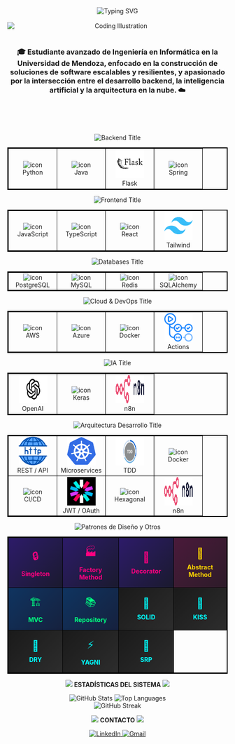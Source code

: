 <div align="center">
  <img src="https://readme-typing-svg.herokuapp.com?font=Orbitron&size=35&duration=3000&pause=1000&color=00FFFF&background=000000&center=true&vCenter=true&multiline=true&width=800&height=100&lines=JESÚS+EMANUEL+VERDINI;INGENIERO+EN+INFORMÁTICA;ESPECIALISTA+EN+IA+Y+BACKEND" alt="Typing SVG" />
</div>

<br>

<div align="center">
  <img align="left" src="https://raw.githubusercontent.com/MicaelliMedeiros/micaellimedeiros/master/image/computer-illustration.png" alt="Coding Illustration" width="600">
  <br>
  <br>
  
  <h3>🎓 Estudiante avanzado de Ingeniería en Informática en la Universidad de Mendoza, enfocado en la construcción de soluciones de software escalables y resilientes, y apasionado por la intersección entre el desarrollo backend, la inteligencia artificial y la arquitectura en la nube. ☁️</h3>
</div>


<br>
<br>
<br>
<br>

<!-- 🔥 Backend -->
<div align="center">
  <img src="https://readme-typing-svg.herokuapp.com?font=Fira+Code&size=20&duration=2000&pause=1000&color=00FFFF&background=000000&center=true&vCenter=true&width=400&height=50&lines=🔥+Backend+🔥" alt="Backend Title" />
</div>
<table align="center" style="border: 2px solid #000000;">
  <tr>
    <td align="center" width="96" style="border: 1px solid #000000;">
      <img src="https://techstack-generator.vercel.app/python-icon.svg" alt="icon" width="65" height="65" />
      <br>Python
    </td>
    <td align="center" width="96" style="border: 1px solid #000000;">
      <img src="https://techstack-generator.vercel.app/java-icon.svg" alt="icon" width="65" height="65" />
      <br>Java
    </td>
    <td align="center" width="96" style="border: 1px solid #000000;">
      <img src="assets/flask.png" alt="icon" width="65" height="65" />
      <br>Flask
    </td>
    <td align="center" width="96" style="border: 1px solid #000000;">
      <img src="https://cdn.jsdelivr.net/gh/devicons/devicon/icons/spring/spring-original.svg" alt="icon" width="65" height="65" />
      <br>Spring
    </td>
  </tr>
</table>

<!-- ⚡ Frontend -->
<div align="center">
  <img src="https://readme-typing-svg.herokuapp.com?font=Fira+Code&size=20&duration=2000&pause=1000&color=00FFFF&background=000000&center=true&vCenter=true&width=400&height=50&lines=⚡+Frontend+⚡" alt="Frontend Title" />
</div>
<table align="center" style="border: 2px solid #000000;">
  <tr>
    <td align="center" width="96" style="border: 1px solid #000000;">
      <img src="https://techstack-generator.vercel.app/js-icon.svg" alt="icon" width="65" height="65" />
      <br>JavaScript
    </td>
    <td align="center" width="96" style="border: 1px solid #000000;">
      <img src="https://techstack-generator.vercel.app/ts-icon.svg" alt="icon" width="65" height="65" />
      <br>TypeScript
    </td>
    <td align="center" width="96" style="border: 1px solid #000000;">
      <img src="https://techstack-generator.vercel.app/react-icon.svg" alt="icon" width="65" height="65" />
      <br>React
    </td>
    <td align="center" width="96" style="border: 1px solid #000000;">
      <img src="https://raw.githubusercontent.com/devicons/devicon/master/icons/tailwindcss/tailwindcss-original.svg" alt="icon" width="65" height="65" />
      <br>Tailwind
    </td>
  </tr>
</table>

<!-- 💾 Bases de Datos -->
<div align="center">
  <img src="https://readme-typing-svg.herokuapp.com?font=Fira+Code&size=20&duration=2000&pause=1000&color=00FFFF&background=000000&center=true&vCenter=true&width=400&height=50&lines=💾+Bases+de+Datos+💾" alt="Databases Title" />
</div>
<table align="center" style="border: 2px solid #000000;">
  <tr>
    <td align="center" width="96" style="border: 1px solid #000000;">
      <img src="https://cdn.jsdelivr.net/gh/devicons/devicon/icons/postgresql/postgresql-original.svg" alt="icon" width="65" height="65" />
      <br>PostgreSQL
    </td>
    <td align="center" width="96" style="border: 1px solid #000000;">
      <img src="https://techstack-generator.vercel.app/mysql-icon.svg" alt="icon" width="65" height="65" />
      <br>MySQL
    </td>
    <td align="center" width="96" style="border: 1px solid #000000;">
      <img src="https://cdn.jsdelivr.net/gh/devicons/devicon/icons/redis/redis-original.svg" alt="icon" width="65" height="65" />
      <br>Redis
    </td>
    <td align="center" width="96" style="border: 1px solid #000000;">
      <img src="https://cdn.jsdelivr.net/gh/devicons/devicon/icons/sqlalchemy/sqlalchemy-original.svg" alt="icon" width="65" height="65" />
      <br>SQLAlchemy
    </td>
  </tr>
</table>

<!-- ☁️ Cloud & DevOps -->
<div align="center">
  <img src="https://readme-typing-svg.herokuapp.com?font=Fira+Code&size=20&duration=2000&pause=1000&color=00FFFF&background=000000&center=true&vCenter=true&width=400&height=50&lines=☁️+Cloud+%26+DevOps+☁️" alt="Cloud & DevOps Title" />
</div>
<table align="center" style="border: 2px solid #000000;">
  <tr>
    <td align="center" width="96" style="border: 1px solid #000000;">
      <img src="https://techstack-generator.vercel.app/aws-icon.svg" alt="icon" width="65" height="65" />
      <br>AWS
    </td>
    <td align="center" width="96" style="border: 1px solid #000000;">
      <img src="https://cdn.jsdelivr.net/gh/devicons/devicon/icons/azure/azure-original.svg" alt="icon" width="65" height="65" />
      <br>Azure
    </td>
    <td align="center" width="96" style="border: 1px solid #000000;">
      <img src="https://techstack-generator.vercel.app/docker-icon.svg" alt="icon" width="65" height="65" />
      <br>Docker
    </td>
    <td align="center" width="96" style="border: 1px solid #000000;">
      <img src="https://raw.githubusercontent.com/devicons/devicon/master/icons/githubactions/githubactions-original.svg" alt="icon" width="65" height="65" />
      <br>Actions
    </td>
  </tr>
</table>

<!-- 🤖 IA & Automatización -->
<div align="center">
  <img src="https://readme-typing-svg.herokuapp.com?font=Fira+Code&size=20&duration=2000&pause=1000&color=00FFFF&background=000000&center=true&vCenter=true&width=500&height=50&lines=🤖+Inteligencia+Artificial+%26+Automatización+🤖" alt="IA Title" />
</div>
<table align="center" style="border: 2px solid #000000;">
  <tr>
    <td align="center" width="96" style="border: 1px solid #000000;">
      <img src="assets/openai.png" alt="icon" width="65" height="65" />
      <br>OpenAI
    </td>
    <td align="center" width="96" style="border: 1px solid #000000;">
      <img src="https://cdn.jsdelivr.net/gh/devicons/devicon/icons/keras/keras-original.svg" alt="icon" width="65" height="65" />
      <br>Keras
    </td>
    <td align="center" width="96" style="border: 1px solid #000000;">
      <img src="https://raw.githubusercontent.com/n8n-io/n8n/master/assets/n8n-logo.png" alt="icon" width="65" height="65" />
      <br>n8n
    </td>
  </tr>
</table>

<!-- 🧠 Arquitectura de Desarrollo -->
<div align="center">
  <img src="https://readme-typing-svg.herokuapp.com?font=Fira+Code&size=20&duration=2000&pause=1000&color=00FFFF&background=000000&center=true&vCenter=true&width=500&height=50&lines=🧠+Arquitectura+de+Desarrollo+🧠" alt="Arquitectura Desarrollo Title" />
</div>
<table align="center" style="border: 2px solid #000000;">
  <tr>
    <td align="center" width="96" style="border: 1px solid #000000;">
      <img src="assets/http.png" alt="icon" width="65" height="65" />
      <br>REST / API
    </td>
    <td align="center" width="96" style="border: 1px solid #000000;">
      <img src="https://raw.githubusercontent.com/devicons/devicon/master/icons/kubernetes/kubernetes-plain.svg" alt="icon" width="65" height="65" />
      <br>Microservices
    </td>
    <td align="center" width="96" style="border: 1px solid #000000;">
      <img src="assets/tdd.png" alt="icon" width="65" height="65" />
      <br>TDD
    </td>
    <td align="center" width="96" style="border: 1px solid #000000;">
      <img src="https://img.icons8.com/color/96/docker.png" alt="icon" width="65" height="65" />
      <br>Docker
    </td>
  </tr>
  <tr>
    <td align="center" width="96" style="border: 1px solid #000000;">
      <img src="https://img.icons8.com/color/96/github.png" alt="icon" width="65" height="65" />
      <br>CI/CD
    </td>
    <td align="center" width="96" style="border: 1px solid #000000;">
        <img src="assets/jwt.png" alt="icon" width="65" height="65" />      <br>JWT / OAuth
    </td>
    <td align="center" width="96" style="border: 1px solid #000000;">
      <img src="https://raw.githubusercontent.com/devicons/devicon/master/icons/hexo/hexo-original.svg" alt="icon" width="65" height="65" />
      <br>Hexagonal
    </td>
    <td align="center" width="96" style="border: 1px solid #000000;">
      <img src="https://raw.githubusercontent.com/n8n-io/n8n/master/assets/n8n-logo.png" alt="icon" width="65" height="65" />
      <br>n8n
    </td>
  </tr>
</table>

<!-- ⚙️ Principios de Desarrollo -->
<!-- 🏗️ Patrones de Diseño y Otros -->
<div align="center">
  <img 
    src="https://readme-typing-svg.herokuapp.com?font=Fira+Code&size=20&duration=2000&pause=1000&color=00FFFF&background=000000&center=true&vCenter=true&width=500&height=50&lines=🏗️+Patrones+de+Diseño+y+Otros+🏗️" 
    alt="Patrones de Diseño y Otros" 
  />
</div>
<table align="center" style="border: 2px solid #000000; border-collapse: collapse;">
  <tr>
    <td align="center" width="120" style="border: 1px solid #000000; background: linear-gradient(135deg, #2d1b69 0%, #1a1a2e 100%); color: #FF0080; padding: 15px;">
      <div style="font-size: 24px; margin-bottom: 8px;">🔒</div>
      <strong>Singleton</strong>
    </td>
    <td align="center" width="120" style="border: 1px solid #000000; background: linear-gradient(135deg, #2d1b69 0%, #1a1a2e 100%); color: #FF0080; padding: 15px;">
      <div style="font-size: 24px; margin-bottom: 8px;">🏭</div>
      <strong>Factory Method</strong>
    </td>
    <td align="center" width="120" style="border: 1px solid #000000; background: linear-gradient(135deg, #2d1b69 0%, #1a1a2e 100%); color: #FF0080; padding: 15px;">
      <div style="font-size: 24px; margin-bottom: 8px;">🎨</div>
      <strong>Decorator</strong>
    </td>
    <td align="center" width="120" style="border: 1px solid #000000; background: linear-gradient(135deg, #4a1a3a 0%, #2d1b29 100%); color: #FFD700; padding: 15px;">
      <div style="font-size: 24px; margin-bottom: 8px;">🧪</div>
      <strong>Abstract Method</strong>
    </td>
  </tr>
  <tr>
    <td align="center" width="120" style="border: 1px solid #000000; background: linear-gradient(135deg, #0f3460 0%, #16213e 100%); color: #00FF80; padding: 15px;">
      <div style="font-size: 24px; margin-bottom: 8px;">🏗️</div>
      <strong>MVC</strong>
    </td>
    <td align="center" width="120" style="border: 1px solid #000000; background: linear-gradient(135deg, #0f3460 0%, #16213e 100%); color: #00FF80; padding: 15px;">
      <div style="font-size: 24px; margin-bottom: 8px;">📚</div>
      <strong>Repository</strong>
    </td>
    <td align="center" width="120" style="border: 1px solid #000000; background: linear-gradient(135deg, #1a1a1a 0%, #2d2d2d 100%); color: #00FFFF; padding: 15px;">
      <div style="font-size: 24px; margin-bottom: 8px;">🔧</div>
      <strong>SOLID</strong>
    </td>
    <td align="center" width="120" style="border: 1px solid #000000; background: linear-gradient(135deg, #1a1a1a 0%, #2d2d2d 100%); color: #00FFFF; padding: 15px;">
      <div style="font-size: 24px; margin-bottom: 8px;">🚀</div>
      <strong>KISS</strong>
    </td>
  </tr>
  <tr>
    <td align="center" width="120" style="border: 1px solid #000000; background: linear-gradient(135deg, #1a1a1a 0%, #2d2d2d 100%); color: #00FFFF; padding: 15px;">
      <div style="font-size: 24px; margin-bottom: 8px;">🔄</div>
      <strong>DRY</strong>
    </td>
    <td align="center" width="120" style="border: 1px solid #000000; background: linear-gradient(135deg, #1a1a1a 0%, #2d2d2d 100%); color: #00FFFF; padding: 15px;">
      <div style="font-size: 24px; margin-bottom: 8px;">⚡</div>
      <strong>YAGNI</strong>
    </td>
    <td align="center" width="120" style="border: 1px solid #000000; background: linear-gradient(135deg, #1a1a1a 0%, #2d2d2d 100%); color: #00FFFF; padding: 15px;">
      <div style="font-size: 24px; margin-bottom: 8px;">🎯</div>
      <strong>SRP</strong>
    </td>
    <td></td>
  </tr>
</table>


<!-- 📊 GitHub Stats -->
<p align="center">
<img src="https://media.giphy.com/media/QssGEmpkyEOhBCb7e1/giphy.gif" width="30px"> 
<strong>ESTADÍSTICAS DEL SISTEMA</strong>
<img src="https://media.giphy.com/media/QssGEmpkyEOhBCb7e1/giphy.gif" width="30px">
</p>
<div align="center">
<img height="180em" src="https://github-readme-stats.vercel.app/api?username=pipo508&show_icons=true&theme=radical&include_all_commits=true&count_private=true&bg_color=000000&title_color=00FFFF&text_color=FFFFFF&icon_color=FF0080&border_color=00FFFF" alt="GitHub Stats"/>
<img height="180em" src="https://github-readme-stats.vercel.app/api/top-langs/?username=pipo508&layout=compact&langs_count=7&theme=radical&bg_color=000000&title_color=00FFFF&text_color=FFFFFF&border_color=00FFFF" alt="Top Languages"/>
<br>
<img src="https://github-readme-streak-stats.herokuapp.com/?user=pipo508&theme=radical&background=000000&stroke=00FFFF&ring=FF0080&fire=00FFFF&currStreakNum=FFFFFF&sideNums=FFFFFF&currStreakLabel=00FFFF&sideLabels=00FFFF&dates=FFFFFF" alt="GitHub Streak"/>
</div>

<!-- 🔗 Conexión -->
<p align="center">
<img src="https://media.giphy.com/media/LnQjpWaON8nhr21vNW/giphy.gif" width="30px">
<strong>CONTACTO</strong>
<img src="https://media.giphy.com/media/LnQjpWaON8nhr21vNW/giphy.gif" width="30px">
</p>
<div align="center">
<a href="https://linkedin.com/in/jesu-verdini-9b260023a/" target="_blank">
<img src="https://img.shields.io/badge/LinkedIn-0077B5?style=for-the-badge&logo=linkedin&logoColor=white" alt="LinkedIn"/>
</a>
<a href="mailto:verdini.jesus@gmail.com" target="_blank">
<img src="https://img.shields.io/badge/Gmail-D14836?style=for-the-badge&logo=gmail&logoColor=white" alt="Gmail"/>
</a>
</div>


